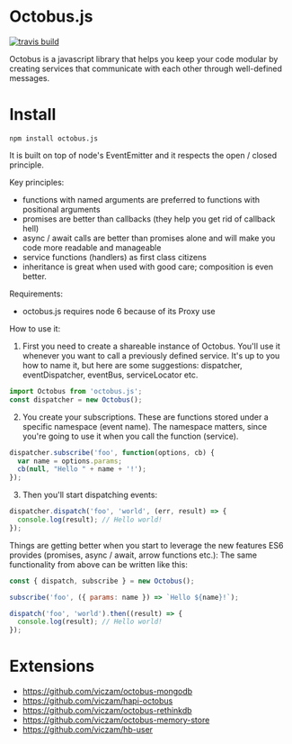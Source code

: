 # Octobus.js

[![travis build](https://img.shields.io/travis/viczam/octobus.svg)](https://travis-ci.org/viczam/octobus)


Octobus is a javascript library that helps you keep your code modular by creating services that communicate with each other through well-defined messages.

# Install

```
npm install octobus.js
```

It is built on top of node's EventEmitter and it respects the open / closed principle.

Key principles:
- functions with named arguments are preferred to functions with positional arguments
- promises are better than callbacks (they help you get rid of callback hell)
- async / await calls are better than promises alone and will make you code more readable and manageable
- service functions (handlers) as first class citizens
- inheritance is great when used with good care; composition is even better.

Requirements:
- octobus.js requires node 6 because of its Proxy use

How to use it:
1) First you need to create a shareable instance of Octobus. You'll use it whenever you want to call a previously defined service.
It's up to you how to name it, but here are some suggestions: dispatcher, eventDispatcher, eventBus, serviceLocator etc.

```js
import Octobus from 'octobus.js';
const dispatcher = new Octobus();
```

2) You create your subscriptions. These are functions stored under a specific namespace (event name).
The namespace matters, since you're going to use it when you call the function (service).

```js
dispatcher.subscribe('foo', function(options, cb) {
  var name = options.params;
  cb(null, "Hello " + name + '!');
});
```

3) Then you'll start dispatching events:

```js
dispatcher.dispatch('foo', 'world', (err, result) => {
  console.log(result); // Hello world!
});
```

Things are getting better when you start to leverage the new features ES6 provides (promises, async / await, arrow functions etc.):
The same functionality from above can be written like this:

```javascript
const { dispatch, subscribe } = new Octobus();

subscribe('foo', ({ params: name }) => `Hello ${name}!`);

dispatch('foo', 'world').then((result) => {
  console.log(result); // Hello world!
});
```

# Extensions

- https://github.com/viczam/octobus-mongodb
- https://github.com/viczam/hapi-octobus
- https://github.com/viczam/octobus-rethinkdb
- https://github.com/viczam/octobus-memory-store
- https://github.com/viczam/hb-user
